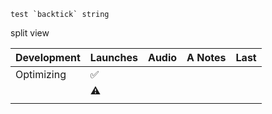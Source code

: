 ``test `backtick` string``

split view


| Development | Launches | Audio | A Notes | Last |
|-------------|----------|-------|---------|------|
| Optimizing  | ✅        |       |         |      |
|             | ⚠️       |       |         |      |
|             |          |       |         |      |
